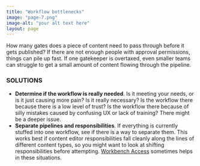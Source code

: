 ```yaml
---
title: "Workflow bottlenecks"
image: "page-7.png"
image-alt: "your alt text here"
layout: page
---
```

How many gates does a piece of content need to pass through before it gets
published? If there are not enough people with approval permissions, things
can pile up fast. If one gatekeeper is overtaxed, even smaller teams can
struggle to get a small amount of content flowing through the pipeline.

### SOLUTIONS

- **Determine if the workflow is really needed**. Is it meeting your needs, or
is it just causing more pain? Is it really necessary? Is the workflow there
because there is a low level of trust? Is the workflow there because of
silly mistakes caused by confusing UX or lack of training? There might
be a deeper issue.
- **Separate pipelines and responsibilities**. If everything is currently stuffed
into one workflow, see if there is a way to separate them. This works best
if content editor responsibilities fall cleanly along the lines of different
content types, so you might want to look at shifting responsibilities before
attempting. [Workbench Access](https://www.drupal.org/project/workbench_access) sometimes helps in these situations.
